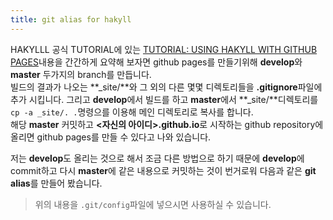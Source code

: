 ```yaml
---
title: git alias for hakyll
---
```


HAKYLLL 공식 TUTORIAL에 있는 [TUTORIAL: USING HAKYLL WITH GITHUB PAGES](https://jaspervdj.be/hakyll/tutorials/github-pages-tutorial.html)내용을 간간하게 요약해 보자면 github pages를 만들기위해 **develop**와 **master** 두가지의 branch를 만듭니다.  
빌드의 결과가 나오는 **\_site/**와 그 외의 다른 몇몇 디렉토리들을 **.gitignore**파일에 추가 시킵니다.
그리고 **develop**에서 빌드를 하고 **master**에서 **\_site/**디렉토리를 `cp -a _site/. .`명령으를 이용해 메인 디렉토리로 복사를 합니다.  
해당 **master** 커밋하고 **<자신의 아이디>.github.io**로 시작하는 github repository에 올리면 github pages를 만들 수 있다고 나와 있습니다.

저는 **develop**도 올리는 것으로 해서 조금 다른 방법으로 하기 때문에 **develop**에 commit하고 다시 **master**에 같은 내용으로 커밋하는 것이 번거로워 다음과 같은 **git alias**를 만들어 봤습니다.

<script src="https://gist.github.com/5pecia1/193901ef79b5f452e7e5cb8b7f92d0d8.js"></script>

> 위의 내용을 `.git/config`파일에 넣으시면 사용하실 수 있습니다.

